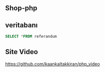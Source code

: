 ## Shop-php

 ## veritabanı
 
```sql
SELECT *FROM referandum
```
## Site Video
 https://github.com/kaankaltakkiran/php_video
 
